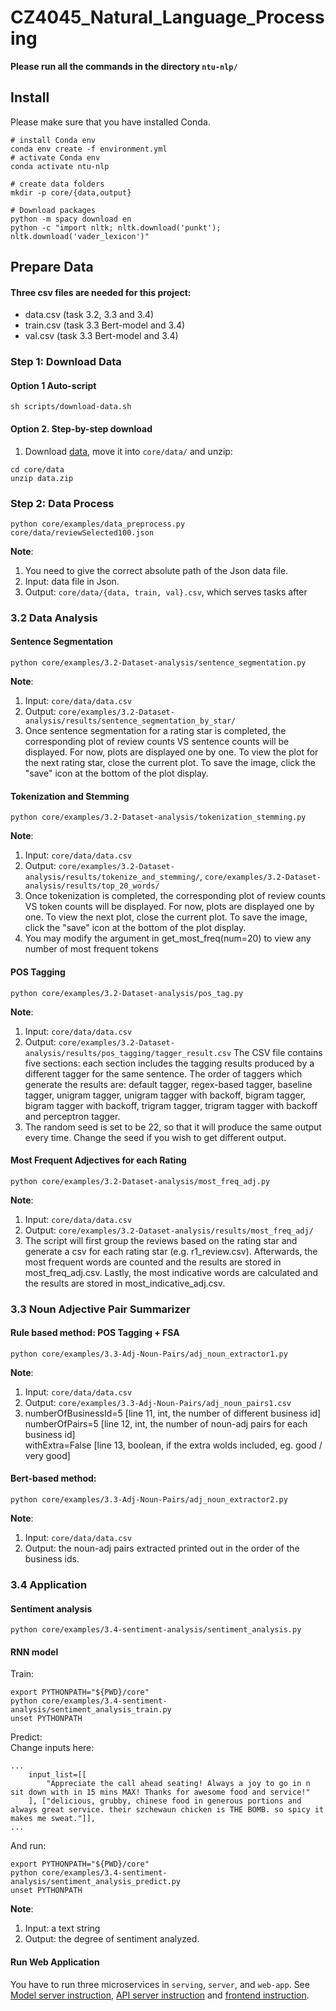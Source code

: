 

# CZ4045_Natural_Language_Processing

**Please run all the commands in the directory `ntu-nlp/`**

## Install

Please make sure that you have installed Conda.
```shell script
# install Conda env
conda env create -f environment.yml
# activate Conda env
conda activate ntu-nlp

# create data folders
mkdir -p core/{data,output}

# Download packages
python -m spacy download en
python -c "import nltk; nltk.download('punkt'); nltk.download('vader_lexicon')"
```

## Prepare Data
#### Three csv files are needed for this project: 
* data.csv (task 3.2, 3.3 and 3.4)
* train.csv (task 3.3 Bert-model and 3.4)
* val.csv (task 3.3 Bert-model and 3.4) 

	
### Step 1: Download Data

#### Option 1 Auto-script
```shell script
sh scripts/download-data.sh
```


#### Option 2. Step-by-step download
1. Download [data](https://drive.google.com/open?id=1Xu-BAztca_HduVoU2h-LcQpfI1gcau0Q), move it into `core/data/`
and unzip:
```shell script
cd core/data
unzip data.zip
```

### Step 2: Data Process
```shell script
python core/examples/data_preprocess.py core/data/reviewSelected100.json
```
**Note**:  
1. You need to give the correct absolute path of the Json data file. 
2. Input: data file in Json.
3. Output: `core/data/{data, train, val}.csv`, which serves tasks after


### 3.2 Data Analysis

#### Sentence Segmentation
```shell script
python core/examples/3.2-Dataset-analysis/sentence_segmentation.py
```
**Note**:  
1. Input: `core/data/data.csv`  
2. Output: `core/examples/3.2-Dataset-analysis/results/sentence_segmentation_by_star/`  
3. Once sentence segmentation for a rating star is completed, the corresponding plot of review counts VS sentence counts will be displayed. For now, plots are displayed one by one. To view the plot for the next rating star, close the current plot. To save the image, click the "save" icon at the bottom of the plot display.


#### Tokenization and Stemming
```shell script
python core/examples/3.2-Dataset-analysis/tokenization_stemming.py
```
**Note**:  
1. Input: `core/data/data.csv` <br/>
2. Output: `core/examples/3.2-Dataset-analysis/results/tokenize_and_stemming/`, `core/examples/3.2-Dataset-analysis/results/top_20_words/` <br/>
3. Once tokenization is completed, the corresponding plot of review counts VS token counts will be displayed. For now, plots are displayed one by one. To view the next plot, close the current plot. To save the image, click the "save" icon at the bottom of the plot display.  <br/>
4. You may modify the argument in get_most_freq(num=20) to view any number of most frequent tokens <br/>


#### POS Tagging
```shell script
python core/examples/3.2-Dataset-analysis/pos_tag.py 
```
**Note**:
1. Input: `core/data/data.csv` <br/>
2. Output: `core/examples/3.2-Dataset-analysis/results/pos_tagging/tagger_result.csv`
    The CSV file contains five sections: each section includes the tagging results produced by a different tagger for the same sentence. The order of taggers which generate the results are: default tagger, regex-based tagger, baseline tagger, unigram tagger, unigram tagger with backoff, bigram tagger, bigram tagger with backoff, trigram tagger, trigram tagger with backoff and perceptron tagger. <br/>
3. The random seed is set to be 22, so that it will produce the same output every time. Change the seed if you wish to get different output.  <br/>


#### Most Frequent Adjectives for each Rating

```shell script
python core/examples/3.2-Dataset-analysis/most_freq_adj.py
```

**Note**:
1. Input: `core/data/data.csv`  <br/>
2. Output: `core/examples/3.2-Dataset-analysis/results/most_freq_adj/` <br/>
3. The script will first group the reviews based on the rating star and generate a csv for each rating star (e.g. r1_review.csv). Afterwards, the most frequent words are counted and the results are stored in most_freq_adj.csv. Lastly, the most indicative words are calculated and the results are stored in most_indicative_adj.csv.   <br/>

### 3.3 Noun Adjective Pair Summarizer
#### Rule based method: POS Tagging + FSA
```shell script
python core/examples/3.3-Adj-Noun-Pairs/adj_noun_extractor1.py  
``` 

**Note**:
1. Input: `core/data/data.csv`  <br/>
2. Output: `core/examples/3.3-Adj-Noun-Pairs/adj_noun_pairs1.csv` <br/>
3. numberOfBusinessId=5 [line 11, int, the number of different business id] <br/>
numberOfPairs=5 [line 12, int, the number of noun-adj pairs for each business id] <br/>
withExtra=False [line 13, boolean, if the extra wolds included, eg. good / very good] <br/>

#### Bert-based method: 
```shell script
python core/examples/3.3-Adj-Noun-Pairs/adj_noun_extractor2.py 
```
**Note**:
1. Input: `core/data/data.csv`  <br/>
2. Output: the noun-adj pairs extracted printed out in the order of the business ids. <br/>

### 3.4 Application
#### Sentiment analysis
```shell script
python core/examples/3.4-sentiment-analysis/sentiment_analysis.py
```
#### RNN model
Train:  
```shell script
export PYTHONPATH="${PWD}/core"
python core/examples/3.4-sentiment-analysis/sentiment_analysis_train.py
unset PYTHONPATH
```
Predict:  
Change inputs here:
```
...
    input_list=[[
        "Appreciate the call ahead seating! Always a joy to go in n sit down with in 15 mins MAX! Thanks for awesome food and service!"
    ], ["delicious, grubby, chinese food in generous portions and always great service. their szchewaun chicken is THE BOMB. so spicy it makes me sweat."]],
...
```
And run:
```shell script
export PYTHONPATH="${PWD}/core"
python core/examples/3.4-sentiment-analysis/sentiment_analysis_predict.py
unset PYTHONPATH
```
**Note**:
1. Input: a text string <br/>
2. Output: the degree of sentiment analyzed. <br/>

#### Run Web Application
You have to run three microservices in `serving`, `server`, and `web-app`. See 
[Model server instruction](serving/README.md), [API server instruction](server/README.md) and [frontend instruction](web-app/README.md).
